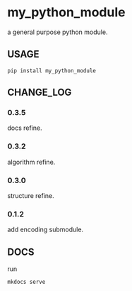 # my_python_module
a general purpose python module.



## USAGE
```
pip install my_python_module
```


## CHANGE_LOG
### 0.3.5
docs refine.

### 0.3.2

algorithm refine.

### 0.3.0

structure refine.

### 0.1.2
add encoding submodule.

## DOCS
run
```text
mkdocs serve
```

